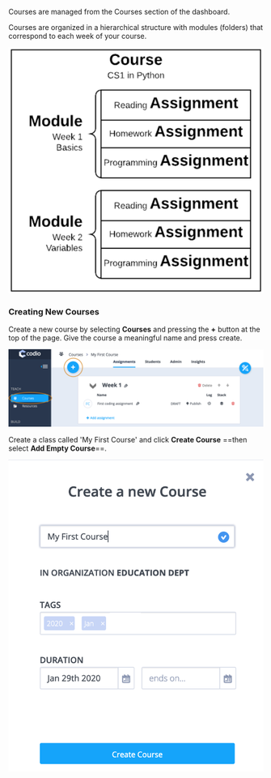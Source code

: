 Courses are managed from the Courses section of the dashboard.

Courses are organized in a hierarchical structure with modules (folders) that correspond to each week of your course. 

![](.guides/img/course-structure.png)

### Creating New Courses
Create a new course by selecting **Courses** and pressing the **+** button at the top of the page. Give the course a meaningful name and press create.

![](.guides/img/courses-dashboard.png)

Create a class called 'My First Course' and click **Create Course** ==then select **Add Empty Course**==.


![](.guides/img/my-first-course.png)
